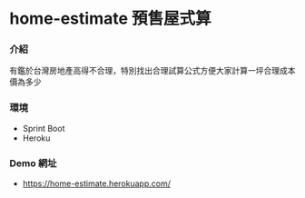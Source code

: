 # home-estimate 預售屋式算

### 介紹
有鑑於台灣房地產高得不合理，特別找出合理試算公式方便大家計算一坪合理成本價為多少

### 環境
* Sprint Boot
* Heroku

### Demo 網址
* https://home-estimate.herokuapp.com/